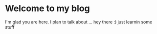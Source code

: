 # Welcome to my blog

I'm glad you are here. I plan to talk about ...
hey there :) just learnin some stuff
